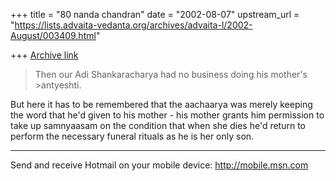 +++
title = "80 nanda chandran"
date = "2002-08-07"
upstream_url = "https://lists.advaita-vedanta.org/archives/advaita-l/2002-August/003409.html"

+++
[Archive link](https://lists.advaita-vedanta.org/archives/advaita-l/2002-August/003409.html)

>Then our Adi Shankaracharya had no business doing his mother's >antyeshti.

But here it has to be remembered that the aachaarya was merely keeping the
word that he'd given to his mother - his mother grants him permission to
take up samnyaasam on the condition that when she dies he'd return to
perform the necessary funeral rituals as he is her only son.

_________________________________________________________________
Send and receive Hotmail on your mobile device: http://mobile.msn.com


